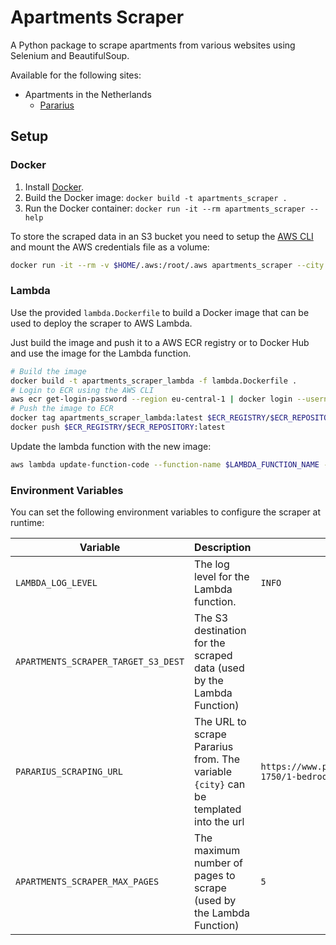# Apartments Scraper

A Python package to scrape apartments from various websites using Selenium and BeautifulSoup.

Available for the following sites:

* Apartments in the Netherlands
  * [Pararius](https://www.pararius.com/)

## Setup

### Docker

1. Install [Docker](https://docs.docker.com/get-docker/).
2. Build the Docker image: `docker build -t apartments_scraper .`
3. Run the Docker container: `docker run -it --rm apartments_scraper --help`

To store the scraped data in an S3 bucket you need to setup the [AWS CLI](<https://docs.aws.amazon.com/cli/latest/userguide/getting-started-install.html>) and mount the AWS credentials file as a volume:

```bash
docker run -it --rm -v $HOME/.aws:/root/.aws apartments_scraper --city amsterdam --s3-dest s3://<bucket-name>/<path>
```

### Lambda

Use the provided `lambda.Dockerfile` to build a Docker image that can be used to deploy the scraper to AWS Lambda.

Just build the image and push it to a AWS ECR registry or to Docker Hub and use the image for the Lambda function.

```bash
# Build the image
docker build -t apartments_scraper_lambda -f lambda.Dockerfile .
# Login to ECR using the AWS CLI
aws ecr get-login-password --region eu-central-1 | docker login --username AWS --password-stdin $ECR_REGISTRY
# Push the image to ECR
docker tag apartments_scraper_lambda:latest $ECR_REGISTRY/$ECR_REPOSITORY:latest
docker push $ECR_REGISTRY/$ECR_REPOSITORY:latest
```

Update the lambda function with the new image:

```bash
aws lambda update-function-code --function-name $LAMBDA_FUNCTION_NAME --image-uri $ECR_REGISTRY/$ECR_REPOSITORY:latest
```

### Environment Variables

You can set the following environment variables to configure the scraper at runtime:

| Variable | Description | Default | Used by |
| --- | --- | --- | --- |
| `LAMBDA_LOG_LEVEL` | The log level for the Lambda function. | `INFO` | `lambda_function.py` |
| `APARTMENTS_SCRAPER_TARGET_S3_DEST` | The S3 destination for the scraped data (used by the Lambda Function) | | `lambda_function.py` |
| `PARARIUS_SCRAPING_URL` | The URL to scrape Pararius from. The variable `{city}` can be templated into the url | `https://www.pararius.com/apartments/{city}/0-1750/1-bedrooms/furnished/50m2` | `apartments_scraper/scrapers/pararius.py`
| `APARTMENTS_SCRAPER_MAX_PAGES` | The maximum number of pages to scrape (used by the Lambda Function) | `5` | `lambda_function.py` |
